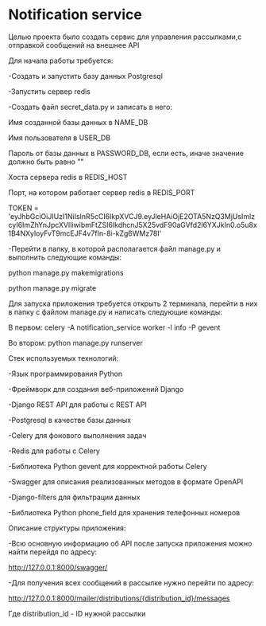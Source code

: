 # Notification service

Целью проекта было создать сервис для управления рассылками,с отправкой сообщений на внешнее API

Для начала работы требуется:

-Создать и запустить базу данных Postgresql

-Запустить сервер redis

-Создать файл secret_data.py и записать в него:

  Имя созданной базы данных в NAME_DB
  
  Имя пользователя в USER_DB
  
  Пароль от базы данных в PASSWORD_DB, если есть, иначе значение должно быть равно ""
  
  Хоста сервера redis в REDIS_HOST
  
  Порт, на котором работает сервер redis в REDIS_PORT

  TOKEN = 'eyJhbGciOiJIUzI1NiIsInR5cCI6IkpXVCJ9.eyJleHAiOjE2OTA5NzQ3MjUsImlzcyI6ImZhYnJpcXVlIiwibmFtZSI6IkdhcnJ5X25vdF90aGVfd2l6YXJkIn0.o5u8x1B4NXyloyFvT9mcEJF4v7fIn-8i-kZg6WMz78I'


-Перейти в папку, в которой располагается файл manage.py и выполнить следующие команды:

  python manage.py makemigrations

  python manage.py migrate


Для запуска приложения требуется открыть 2 терминала, перейти в них в папку с файлом manage.py и написать следующие команды:

  В первом: celery -A notification_service worker -l info -P gevent

  Во втором: python manage.py runserver


Стек используемых технологий:

-Язык программирования Python

-Фреймворк для создания веб-приложений Django

-Django REST API для работы с REST API

-Postgresql в качестве базы данных

-Celery для фонового выполнения задач

-Redis для работы с Celery

-Библиотека Python gevent для корректной работы Celery

-Swagger для описания реализованных методов в формате OpenAPI

-Django-filters для фильтрации данных

-Библиотека Python phone_field для хранения телефонных номеров

Описание структуры приложения:

-Всю основную информацию об API после запуска приложения можно найти перейдя по адресу:

  http://127.0.0.1:8000/swagger/

-Для получения всех сообщений в рассылке нужно перейти по адресу:

http://127.0.0.1:8000/mailer/distributions/{distribution_id}/messages

Где distribution_id - ID нужной рассылки

